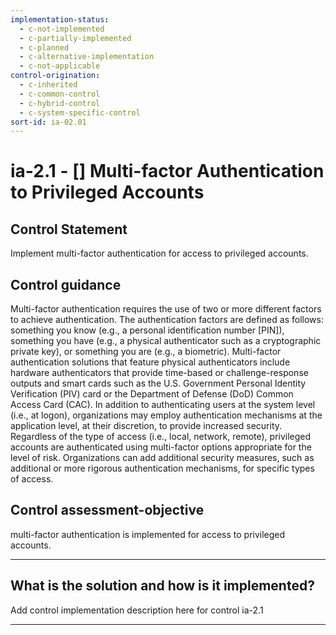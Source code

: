 ```yaml
---
implementation-status:
  - c-not-implemented
  - c-partially-implemented
  - c-planned
  - c-alternative-implementation
  - c-not-applicable
control-origination:
  - c-inherited
  - c-common-control
  - c-hybrid-control
  - c-system-specific-control
sort-id: ia-02.01
---
```


# ia-2.1 - \[\] Multi-factor Authentication to Privileged Accounts

## Control Statement

Implement multi-factor authentication for access to privileged accounts.

## Control guidance

Multi-factor authentication requires the use of two or more different factors to achieve authentication. The authentication factors are defined as follows: something you know (e.g., a personal identification number [PIN]), something you have (e.g., a physical authenticator such as a cryptographic private key), or something you are (e.g., a biometric). Multi-factor authentication solutions that feature physical authenticators include hardware authenticators that provide time-based or challenge-response outputs and smart cards such as the U.S. Government Personal Identity Verification (PIV) card or the Department of Defense (DoD) Common Access Card (CAC). In addition to authenticating users at the system level (i.e., at logon), organizations may employ authentication mechanisms at the application level, at their discretion, to provide increased security. Regardless of the type of access (i.e., local, network, remote), privileged accounts are authenticated using multi-factor options appropriate for the level of risk. Organizations can add additional security measures, such as additional or more rigorous authentication mechanisms, for specific types of access.

## Control assessment-objective

multi-factor authentication is implemented for access to privileged accounts.

______________________________________________________________________

## What is the solution and how is it implemented?

Add control implementation description here for control ia-2.1

______________________________________________________________________
